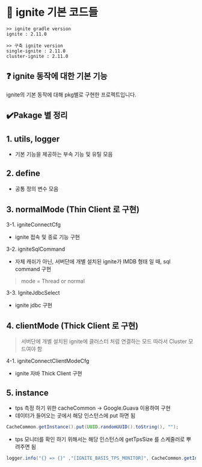 # 📃 ignite 기본 코드들
```
>> ignite gradle version
ignite : 2.11.0

>> 구축 ignite version
single-ignite : 2.11.0
cluster-ignite : 2.11.0
```

## ❓ ignite 동작에 대한 기본 기능
ignite의 기본 동작에 대해 pkg별로 구현한 프로젝트입니다.

## ✔️Pakage 별 정리

## 1. utils, logger
- 기본 기능을 제공하는 부속 기능 및 유틸 모음

## 2. define
- 공통 정의 변수 모음

## 3. normalMode (Thin Client 로 구현)

3-1. igniteConnectCfg
- ignite 접속 및 종료 기능 구현

3-2. igniteSqlCommand
- 자체 캐쉬가 아닌, 서버단에 개별 설치된 ignite가 IMDB 형태 일 때, sql command 구현
> mode = Thread or normal

3-3. IgniteJdbcSelect
- ignite jdbc 구현

## 4. clientMode (Thick Client 로 구현)
> 서버단에 개별 설치된 ignite에 클러스터 처럼 연결하는 모드 따라서 Cluster 모드여야 함

4-1. igniteConnectClientModeCfg
- ignite 자바 Thick Client 구현

## 5. instance
- tps 측정 하기 위한 cacheCommon -> Google.Guava 이용하여 구현  
- 데이터가 들어오는 곳에서 해당 인스턴스에 put 하면 됨
```java
CacheCommon.getInstance().put(UUID.randomUUID().toString(), "");
```
- tps 모니터를 확인 하기 위해서는 해당 인스턴스에 getTpsSize 를 스케줄러로 뿌려주면 됨
```java
logger.info("{} => {}" ,"[IGNITE_BASIS_TPS_MONITOR]", CacheCommon.getInstance().getTpsSize());
```